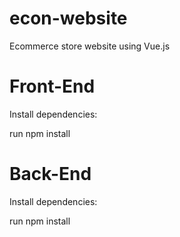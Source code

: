 # econ-website
Ecommerce store website using Vue.js

# Front-End 
Install dependencies:

run npm install




# Back-End
Install dependencies:

run npm install
